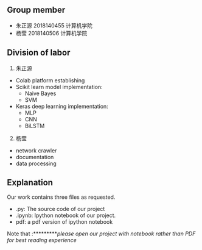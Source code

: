 ## Group member
- 朱正源 2018140455 计算机学院
- 杨莹 2018140506 计算机学院

## Division of labor
1. 朱正源
  - Colab platform establishing
  - Scikit learn model implementation:
    - Naive Bayes
    - SVM
  - Keras deep learning implementation:
    - MLP
    - CNN
    - BiLSTM

2. 杨莹
  - network crawler
  - documentation
  - data processing

## Explanation
Our work contains three files as requested.
- .py: The source code of our project
- .ipynb: Ipython notebook of our project. 
- pdf: a pdf version of ipython notebook

Note that :**********please open our project with notebook rather than PDF for best reading experience*
